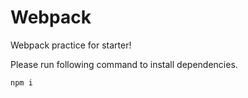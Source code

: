# Webpack
Webpack practice for starter!

Please run following command to install dependencies.
```
npm i
```